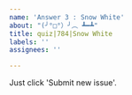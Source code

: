 ```yaml
---
name: 'Answer 3 : Snow White'
about: "(╯°□°）╯︵ ┻━┻"
title: quiz|784|Snow White
labels: ''
assignees: ''

---
```


Just click 'Submit new issue'.
